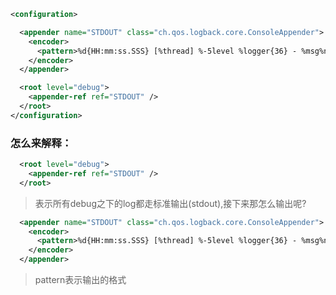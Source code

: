 ```xml
<configuration>

  <appender name="STDOUT" class="ch.qos.logback.core.ConsoleAppender">
    <encoder>
      <pattern>%d{HH:mm:ss.SSS} [%thread] %-5level %logger{36} - %msg%n</pattern>
    </encoder>
  </appender>

  <root level="debug">
    <appender-ref ref="STDOUT" />
  </root>
</configuration>
```

### 怎么来解释：
```xml
  <root level="debug">
    <appender-ref ref="STDOUT" />
  </root>
```
>表示所有debug之下的log都走标准输出(stdout),接下来那怎么输出呢?

```xml
  <appender name="STDOUT" class="ch.qos.logback.core.ConsoleAppender">
    <encoder>
      <pattern>%d{HH:mm:ss.SSS} [%thread] %-5level %logger{36} - %msg%n</pattern>
    </encoder>
  </appender>
```
>pattern表示输出的格式

